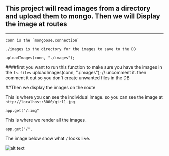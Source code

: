 
## This project will read images from a directory and upload them to mongo. Then we will Display the image at routes

-----
```
conn is the `mongoose.connection`
```
```
./images is the directory for the images to save to the DB
```
`uploadImages(conn, "./images");`

####first you want to run this function to make sure you have the images in the `fs.files`
uploadImages(conn, "./images"); // uncomment it.
then comment it out so you don't create unwanted files in the DB

##Then we display the images on the route

This is where you can see the individual image. so you can see the image at `http://localhost:3000/girl1.jpg`
```
app.get("/:img"
```


This is where we render all the images.
```
app.get("/",
```

The image below show what `/` looks like.

![alt text](https://github.com/jack2ky/setup-gridfs-stream-to-view-multiple-images-in-screen/blob/master/indexRoute.png "view of page")
